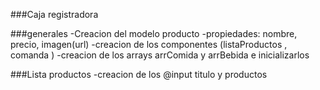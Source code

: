 ###Caja registradora

###generales
-Creacion del modelo producto
-propiedades: nombre, precio, imagen(url)
-creacion de los componentes (listaProductos , comanda )
-creacion de los arrays arrComida y arrBebida e inicializarlos 

###Lista productos
-creacion de los @input titulo y productos
